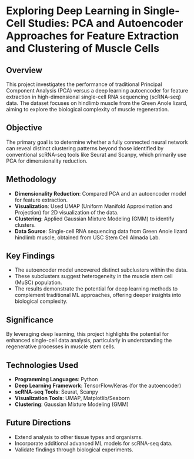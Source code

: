 # Exploring Deep Learning in Single-Cell Studies: PCA and Autoencoder Approaches for Feature Extraction and Clustering of Muscle Cells

## Overview
This project investigates the performance of traditional Principal Component Analysis (PCA) versus a deep learning autoencoder for feature extraction in high-dimensional single-cell RNA sequencing (scRNA-seq) data. The dataset focuses on hindlimb muscle from the Green Anole lizard, aiming to explore the biological complexity of muscle regeneration.

## Objective
The primary goal is to determine whether a fully connected neural network can reveal distinct clustering patterns beyond those identified by conventional scRNA-seq tools like Seurat and Scanpy, which primarily use PCA for dimensionality reduction.

## Methodology
- **Dimensionality Reduction**: Compared PCA and an autoencoder model for feature extraction.
- **Visualization**: Used UMAP (Uniform Manifold Approximation and Projection) for 2D visualization of the data.
- **Clustering**: Applied Gaussian Mixture Modeling (GMM) to identify clusters.
- **Data Source**: Single-cell RNA sequencing data from Green Anole lizard hindlimb muscle, obtained from USC Stem Cell Almada Lab.

## Key Findings
- The autoencoder model uncovered distinct subclusters within the data.
- These subclusters suggest heterogeneity in the muscle stem cell (MuSC) population.
- The results demonstrate the potential for deep learning methods to complement traditional ML approaches, offering deeper insights into biological complexity.

## Significance
By leveraging deep learning, this project highlights the potential for enhanced single-cell data analysis, particularly in understanding the regenerative processes in muscle stem cells.

## Technologies Used
- **Programming Languages**: Python
- **Deep Learning Framework**: TensorFlow/Keras (for the autoencoder)
- **scRNA-seq Tools**: Seurat, Scanpy
- **Visualization Tools**: UMAP, Matplotlib/Seaborn
- **Clustering**: Gaussian Mixture Modeling (GMM)

## Future Directions
- Extend analysis to other tissue types and organisms.
- Incorporate additional advanced ML models for scRNA-seq data.
- Validate findings through biological experiments.

